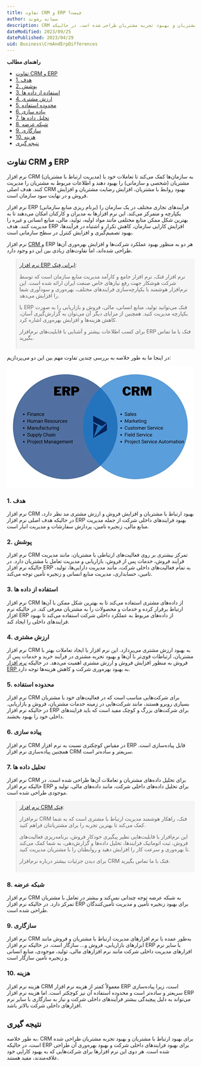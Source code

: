 ```yaml
---
title: تفاوت CRM و ERP چیست؟
author: سمانه رشوند
description: CRM برای بهبود ارتباط با مشتریان و بهبود تجربه مشتریان طراحی شده است، در حالیکه ERP برای بهبود فرایندهای داخلی شرکت و بهبود بهره‌وری آن طراحی شده است.
dateModified: 2023/09/25
datePublished: 2023/04/29
uid: Business\CrmAndErpDifferences
---
```


**راهنمای مطالب**
- [ تفاوت CRM و ERP](#تفاوت-crm-و-erp)
- [1. هدف](#1-هدف)
- [2. پوشش](#2-پوشش)
- [3. استفاده از داده ها](#3-استفاده-از-داده-ها)
- [4. ارزش مشتری](#4-ارزش-مشتری)
- [5. محدوده استفاده](#5-محدوده-استفاده)
- [6. پیاده سازی](#6-پیاده-سازی)
- [7. تحلیل داده ها](#7-تحلیل-داده-ها)
- [8. شبکه عرضه](#8-شبکه-عرضه)
- [9. سازگاری](#9-سازگاری)
- [10. هزینه](#10-هزینه)
- [نتیجه گیری](#نتیجه-گیری)


##  تفاوت CRM و ERP
نرم افزار CRM (مدیریت ارتباط با مشتریان) به سازمان‌ها کمک می‌کند تا تعاملات خود با مشتریان (شخصی و سازمانی) را بهبود دهند و اطلاعات مربوط به مشتریان را مدیریت کنند. هدف اصلی CRM بهبود روابط با مشتریان، افزایش رضایت مشتریان و افزایش فروش و در نهایت سود سازمان است.

نرم افزار ERP (برنام ‌ریزی منابع سازمانی) فرآیندهای تجاری مختلف در یک سازمان را یکپارچه و متمرکز می‌کند. این نرم افزارها به مدیران و کارکنان امکان می‌دهند تا به بهترین شکل ممکن منابع مختلفی مانند مواد اولیه، تولید، مالی، منابع انسانی و غیره را مدیریت کنند. هدف ERP افزایش کارایی سازمان، کاهش تکرار و اشتباه در فرآیندها، بهبود تصمیم‌گیری و افزایش کنترل در سطح سازمانی است.

نرم افزار <a href="https://www.hooshkar.com/Software/Fennec/Module/CRM" target="_blank">CRM
</a> و ERP هر دو به منظور بهبود عملکرد شرکت‌ها و افزایش بهره‌وری آن‌ها طراحی شده‌اند، اما تفاوت‌های زیادی بین این دو وجود دارد. 

<blockquote style="background-color:#f5f5f5; padding:0.5rem">
<a href="https://www.hooshkar.com/Software/Fennec" target="_blank">نرم افزار ERP ایرانی فِنِک</a>:</br>

نرم افزار فنک، نرم افزار جامع و کارآمد مدیریت منابع سازمان است که توسط شرکت هوشکار جهت رفع نیازهای خاص صنعت ایران ارائه شده است. این نرم‌افزار هوشمند با یکپارچه‌سازی فرایندهای مختلف، بهره‌وری و سودآوری شما را افزایش می‌دهد. 

با ERP فنک می‌توانید تولید، منابع انسانی، مالی، فروش و بازاریابی را به صورت یکپارچه مدیریت کنید. همچنین از مزایای دیگر آن می‌توان به گزارش‌گیری آسان، کاهش هزینه‌ها و افزایش بهره‌وری اشاره کرد.

برای کسب اطلاعات بیشتر و آشنایی با قابلیت‌های نرم‌افزار ERP فنک با ما تماس بگیرید.

</blockquote>

در اینجا ما به طور خلاصه به بررسی چندین تفاوت مهم بین این دو می‌پردازیم:

![تفاوت CRM و ERP چیست؟](./Images/CrmVsErp.webp)


### 1. هدف
نرم افزار CRM بهبود ارتباط با مشتریان و افزایش فروش و ارزش مشتری مد نظر دارد، در حالیکه هدف اصلی نرم افزار ERP بهبود فرایندهای داخلی شرکت از جمله مدیریت منابع مالی، زنجیره تامین، پردازش سفارشات و مدیریت انبار است.

### 2. پوشش
نرم افزار CRM تمرکز بیشتری بر روی فعالیت‌های ارتباطی با مشتریان، مانند مدیریت فرآیند فروش، خدمات پس از فروش، بازاریابی و مدیریت تعامل با مشتریان دارد. در حالیکه نرم افزار ERP به تمام فعالیت‌های داخلی شرکت، مانند مدیریت دارایی‌ها، تولید، تامین، حسابداری، مدیریت منابع انسانی و زنجیره تأمین توجه می‌کند.

### 3. استفاده از داده ها
نرم افزار CRM از داده‌های مشتری استفاده می‌کند تا به بهترین شکل ممکن با آن‌ها ارتباط برقرار کرده و خدمات و محصولات را به مشتریان معرفی کند. در حالیکه نرم افزار ERP از داده‌های مربوط به عملکرد داخلی شرکت استفاده می‌کند تا بهبود فرایندهای داخلی را ایجاد کند.

### 4. ارزش مشتری
نرم افزار CRM به بهبود ارزش مشتری می‌پردازد. این نرم افزار با ایجاد تعاملات بهتر با مشتریان، ارتباطات قوی‌تر با آن‌ها و بهبود تجربه مشتری در فرآیند خرید و خدمات پس از فروش به منظور افزایش فروش و ارزش مشتری اهمیت می‌دهد. در حالیکه <a href="https://www.hooshkar.com/Software/Fennec" target="_blank">نرم افزار ERP
</a> به بهبود بهره‌وری شرکت و کاهش هزینه‌ها توجه دارد.

### 5. محدوده استفاده
نرم افزار CRM برای شرکت‌هایی مناسب است که در فعالیت‌های خود با مشتریان بسیاری روبرو هستند، مانند شرکت‌هایی در زمینه خدمات مشتریان، فروش و بازاریابی. در حالیکه نرم افزار ERP برای شرکت‌های بزرگ و کوچک مفید است که باید فرایندهای داخلی خود را بهبود بخشند.

### 6. پیاده سازی
نرم افزار CRM در مقیاس کوچکتری نسبت به نرم‌ افزار ERP قابل پیاده‌سازی است. همچنین پیاده‌سازی نرم افزار CRM سریعتر و ساده‌تر است.

### 7. تحلیل داده ها
نرم‌ افزار CRM برای تحلیل داده‌های مشتریان و تعاملات آن‌ها طراحی شده است. در حالیکه نرم‌ افزار ERP برای تحلیل داده‌های داخلی شرکت، مانند داده‌های مالی، تولید و موجودی طراحی شده است.

<blockquote style="background-color:#f5f5f5; padding:0.5rem">
<a href="https://www.hooshkar.com/Software/Fennec/Module/CRM" target="_blank">نرم افزار CRM فِنِک</a>:</br>

نرم‌افزار CRM فنک، راهکار هوشمند مدیریت ارتباط با مشتری است که به شما کمک می‌کند تا بهترین تجربه را برای مشتریانتان فراهم کنید.

این نرم‌افزار با قابلیت‌هایی نظیر پیگیری خودکار فروش، برنامه‌ریزی فعالیت‌های فروش، ثبت اتوماتیک فرایندها، تحلیل داده‌ها و گزارش‌دهی، به شما کمک می‌کند تا بهره‌وری و سرعت کار را افزایش دهید و روابطتان را با مشتریان مدیریت کنید.

برای دیدن جزئیات بیشتر درباره نرم‌افزار CRM فنک با ما تماس بگیرید.

</blockquote>

### 8. شبکه عرضه
نرم افزار CRM به شبکه عرضه توجه چندانی نمی‌کند و بیشتر در تعامل با مشتریان تمرکز دارد. در حالیکه نرم افزار ERP برای بهبود زنجیره تأمین و مدیریت تأمین‌کنندگان طراحی شده است.

### 9. سازگاری
نرم‌ افزار CRM به‌طور عمده با نرم‌ افزارهای مدیریت ارتباط با مشتریان و فروش مانند ابزارهای بازاریابی، فروش و... سازگار است. در حالیکه نرم‌ افزار ERP با سایر نرم‌ افزارهای مدیریت داخلی شرکت مانند نرم‌ افزارهای مالی، تولید، موجودی، منابع انسانی و زنجیره تأمین سازگار است.

### 10. هزینه
هزینه نرم‌ افزار CRM معمولاً کمتر از هزینه نرم افزار ERP است، زیرا پیاده‌سازی سریعتر و ساده‌تر است و محدوده استفاده آن نیز کوچکتر است. 
اما هزینه نرم افزار ERP می‌تواند به دلیل پیچیدگی بیشتر فرآیندهای داخلی شرکت و نیاز به سازگاری با سایر نرم‌ افزارهای داخلی شرکت بالاتر باشد.

## نتیجه گیری
به طور خلاصه، CRM برای بهبود ارتباط با مشتریان و بهبود تجربه مشتریان طراحی شده است، در حالیکه ERP برای بهبود فرایندهای داخلی شرکت و بهبود بهره‌وری آن طراحی شده است. هر دوی این نرم افزارها برای شرکت‌هایی که به بهبود کارایی خود علاقه‌مندند، مفید هستند.